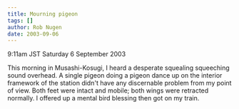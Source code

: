 ```yaml
---
title: Mourning pigeon
tags: []
author: Rob Nugen
date: 2003-09-06
---
```


<p class=date>9:11am JST Saturday 6 September 2003</p>

<p>This morning in Musashi-Kosugi, I heard a desperate squealing
squeeching sound overhead.  A single pigeon doing a pigeon dance up on
the interior framework of the station didn't have any discernable
problem from my point of view.  Both feet were intact and mobile; both
wings were retracted normally.  I offered up a mental bird blessing
then got on my train.</p>
